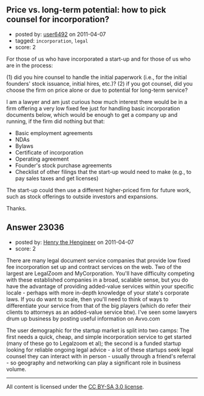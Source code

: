 ## Price vs. long-term potential: how to pick counsel for incorporation?

- posted by: [user6492](https://stackexchange.com/users/-1/6492-user6492) on 2011-04-07
- tagged: `incorporation`, `legal`
- score: 2

For those of us who have incorporated a start-up and for those of us who are in the process:

(1) did you hire counsel to handle the initial paperwork (i.e., for the initial founders' stock issuance, initial hires, etc.)?
(2) if you got counsel, did you choose the firm on price alone or due to potential for long-term service?

I am a lawyer and am just curious how much interest there would be in a firm offering a very low fixed fee just for handling basic incorporation documents below, which would be enough to get a company up and running, if the firm did nothing but that:
* Basic employment agreements
* NDAs
* Bylaws
* Certificate of incorporation
* Operating agreement
* Founder's stock purchase agreements
* Checklist of other filings that the start-up would need to make (e.g., to pay sales taxes and get licenses)

The start-up could then use a different higher-priced firm for future work, such as stock offerings to outside investors and expansions.

Thanks.


## Answer 23036

- posted by: [Henry the Hengineer](https://stackexchange.com/users/-1/1692-henry-the-hengineer) on 2011-04-07
- score: 2

There are many legal document service companies that provide low fixed fee incorporation set up and contract services on the web. Two of the largest are LegalZoom and MyCorporation. You'll have difficulty competing with these established companies in a broad, scalable sense, but you do have the advantage of providing added-value services within your specific locale - perhaps with more in-depth knowledge of your state's corporate laws. If you do want to scale, then you'll need to think of ways to differentiate your service from that of the big players (which do refer their clients to attorneys as an added-value service btw). I've seen some lawyers drum up business by posting useful information on Avvo.com

The user demographic for the startup market is split into two camps: The first needs a quick, cheap, and simple incorporation service to get started (many of these go to Legalzoom et al); the second is a funded startup looking for reliable ongoing legal advice - a lot of these startups seek legal counsel they can interact with in person - usually through a friend's referral - so geography and networking can play a significant role in business volume.



---

All content is licensed under the [CC BY-SA 3.0 license](https://creativecommons.org/licenses/by-sa/3.0/).
